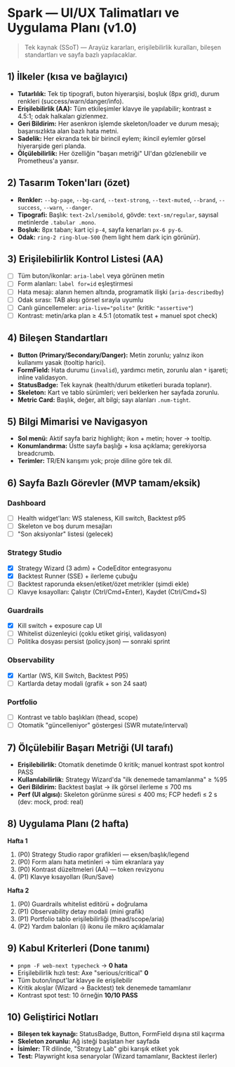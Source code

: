 # Spark — UI/UX Talimatları ve Uygulama Planı (v1.0)

> Tek kaynak (SSoT) — Arayüz kararları, erişilebilirlik kuralları, bileşen standartları ve sayfa bazlı yapılacaklar.

## 1) İlkeler (kısa ve bağlayıcı)
- **Tutarlılık:** Tek tip tipografi, buton hiyerarşisi, boşluk (8px grid), durum renkleri (success/warn/danger/info).
- **Erişilebilirlik (AA):** Tüm etkileşimler klavye ile yapılabilir; kontrast ≥ 4.5:1; odak halkaları gizlenmez.
- **Geri Bildirim:** Her asenkron işlemde skeleton/loader ve durum mesajı; başarısızlıkta alan bazlı hata metni.
- **Sadelik:** Her ekranda tek bir birincil eylem; ikincil eylemler görsel hiyerarşide geri planda.
- **Ölçülebilirlik:** Her özelliğin "başarı metriği" UI'dan gözlenebilir ve Prometheus'a yansır.

## 2) Tasarım Token'ları (özet)
- **Renkler:** `--bg-page`, `--bg-card`, `--text-strong`, `--text-muted`, `--brand`, `--success`, `--warn`, `--danger`.
- **Tipografi:** Başlık: `text-2xl/semibold`, gövde: `text-sm/regular`, sayısal metinlerde `.tabular .mono`.
- **Boşluk:** 8px taban; kart içi `p-4`, sayfa kenarları `px-6 py-6`.
- **Odak:** `ring-2 ring-blue-500` (hem light hem dark için görünür).

## 3) Erişilebilirlik Kontrol Listesi (AA)
- [ ] Tüm buton/ikonlar: `aria-label` veya görünen metin
- [ ] Form alanları: `label for=id` eşleştirmesi
- [ ] Hata mesajı: alanın hemen altında, programatik ilişki (`aria-describedby`)
- [ ] Odak sırası: TAB akışı görsel sırayla uyumlu
- [ ] Canlı güncellemeler: `aria-live="polite"` (kritik: `"assertive"`)
- [ ] Kontrast: metin/arka plan ≥ 4.5:1 (otomatik test + manuel spot check)

## 4) Bileşen Standartları
- **Button (Primary/Secondary/Danger):** Metin zorunlu; yalnız ikon kullanımı yasak (tooltip harici).
- **FormField:** Hata durumu (`invalid`), yardımcı metin, zorunlu alan `*` işareti; inline validasyon.
- **StatusBadge:** Tek kaynak (health/durum etiketleri burada toplanır).
- **Skeleton:** Kart ve tablo sürümleri; veri beklerken her sayfada zorunlu.
- **Metric Card:** Başlık, değer, alt bilgi; sayı alanları `.num-tight`.

## 5) Bilgi Mimarisi ve Navigasyon
- **Sol menü:** Aktif sayfa bariz highlight; ikon + metin; hover → tooltip.
- **Konumlandırma:** Üstte sayfa başlığı + kısa açıklama; gerekiyorsa breadcrumb.
- **Terimler:** TR/EN karışımı yok; proje diline göre tek dil.

## 6) Sayfa Bazlı Görevler (MVP tamam/eksik)
### Dashboard
- [ ] Health widget'ları: WS staleness, Kill switch, Backtest p95
- [ ] Skeleton ve boş durum mesajları
- [ ] "Son aksiyonlar" listesi (gelecek)

### Strategy Studio
- [x] Strategy Wizard (3 adım) + CodeEditor entegrasyonu  
- [x] Backtest Runner (SSE) + ilerleme çubuğu  
- [ ] Backtest raporunda eksen/etiket/özet metrikler (şimdi ekle)
- [ ] Klavye kısayolları: Çalıştır (Ctrl/Cmd+Enter), Kaydet (Ctrl/Cmd+S)

### Guardrails
- [x] Kill switch + exposure cap UI  
- [ ] Whitelist düzenleyici (çoklu etiket girişi, validasyon)  
- [ ] Politika dosyası persist (policy.json) — sonraki sprint

### Observability
- [x] Kartlar (WS, Kill Switch, Backtest P95)
- [ ] Kartlarda detay modali (grafik + son 24 saat)

### Portfolio
- [ ] Kontrast ve tablo başlıkları (thead, scope)
- [ ] Otomatik "güncelleniyor" göstergesi (SWR mutate/interval)

## 7) Ölçülebilir Başarı Metriği (UI tarafı)
- **Erişilebilirlik:** Otomatik denetimde 0 kritik; manuel kontrast spot kontrol PASS
- **Kullanılabilirlik:** Strategy Wizard'da "ilk denemede tamamlanma" ≥ %95
- **Geri Bildirim:** Backtest başlat → ilk görsel ilerleme ≤ 700 ms
- **Perf (UI algısı):** Skeleton görünme süresi ≤ 400 ms; FCP hedefi ≤ 2 s (dev: mock, prod: real)

## 8) Uygulama Planı (2 hafta)
**Hafta 1**
1. (P0) Strategy Studio rapor grafikleri — eksen/başlık/legend
2. (P0) Form alanı hata metinleri → tüm ekranlara yay
3. (P0) Kontrast düzeltmeleri (AA) — token revizyonu
4. (P1) Klavye kısayolları (Run/Save)

**Hafta 2**
1. (P0) Guardrails whitelist editörü + doğrulama
2. (P1) Observability detay modali (mini grafik)
3. (P1) Portfolio tablo erişilebilirliği (thead/scope/aria)
4. (P2) Yardım balonları (i) ikonu ile mikro açıklamalar

## 9) Kabul Kriterleri (Done tanımı)
- `pnpm -F web-next typecheck` → **0 hata**
- Erişilebilirlik hızlı test: Axe "serious/critical" **0**
- Tüm buton/input'lar klavye ile erişilebilir
- Kritik akışlar (Wizard → Backtest) tek denemede tamamlanır
- Kontrast spot test: 10 örneğin **10/10 PASS**

## 10) Geliştirici Notları
- **Bileşen tek kaynağı:** StatusBadge, Button, FormField dışına stil kaçırma
- **Skeleton zorunlu:** Ağ isteği başlatan her sayfada
- **İsimler:** TR dilinde, "Strategy Lab" gibi karışık etiket yok
- **Test:** Playwright kısa senaryolar (Wizard tamamlanır, Backtest ilerler)

